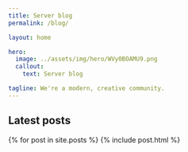 ```yaml
---
title: Server blog
permalink: /blog/

layout: home

hero:
  image: ../assets/img/hero/WVy0BOAMU9.png
  callout:
    text: Server blog

tagline: We're a modern, creative community.
---
```


## Latest posts
{% for post in site.posts %}
  {% include post.html %}
